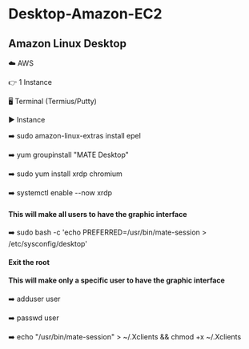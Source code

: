 # Desktop-Amazon-EC2

## Amazon Linux Desktop

☁️ AWS

👉 1 Instance

🖥️ Terminal (Termius/Putty)

▶️ Instance

➡️ sudo amazon-linux-extras install epel

➡️ yum groupinstall "MATE Desktop"

➡️ sudo yum install xrdp chromium

➡️ systemctl enable --now xrdp

#### This will make all users to have the graphic interface
➡️ sudo bash -c 'echo PREFERRED=/usr/bin/mate-session > /etc/sysconfig/desktop'

#### Exit the root
#### This will make only a specific user to have the graphic interface
➡️ adduser user

➡️ passwd user

➡️ echo "/usr/bin/mate-session" > ~/.Xclients && chmod +x ~/.Xclients
